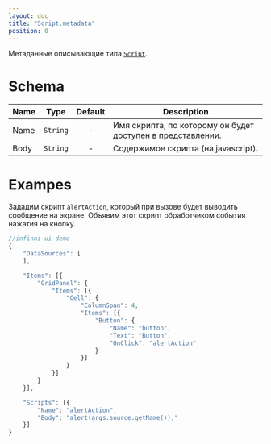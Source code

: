 ```yaml
---
layout: doc
title: "Script.metadata"
position: 0
---
```


Метаданные описывающие типа [`Script`](../).

# Schema

|Name|Type|Default|Description|
|----|----|:--:|-----------|
|Name|`String`| - |Имя скрипта, по которому он будет доступен в представлении.|
|Body|`String`| - |Содержимое скрипта (на javascript).|

# Exampes

Зададим скрипт `alertAction`, который при вызове будет выводить сообщение на экране. Объявим этот скрипт
обработчиком события нажатия на кнопку.

```js
//infinni-ui-demo
{
    "DataSources": [
    ],

    "Items": [{
        "GridPanel": {
            "Items": [{
                "Cell": {
                    "ColumnSpan": 4,
                    "Items": [{
                        "Button": {
                            "Name": "button",
                            "Text": "Button",
                            "OnClick": "alertAction"
                        }
                    }]
                }
            }]
        }
    }],

    "Scripts": [{
        "Name": "alertAction",
        "Body": "alert(args.source.getName());"
    }]
}

```